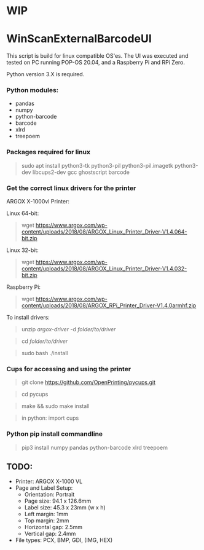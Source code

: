 # WIP

# WinScanExternalBarcodeUI

This script is build for linux compatible OS'es. The UI was executed and tested on PC running POP-OS 20.04, and a Raspberry Pi and RPi Zero.

Python version 3.X is required.

### Python modules:
- pandas
- numpy
- python-barcode
- barcode
- xlrd
- treepoem
### Packages required for linux
> sudo apt install python3-tk python3-pil python3-pil.imagetk python3-dev libcups2-dev gcc ghostscript barcode

### Get the correct linux drivers for the printer
ARGOX X-1000vl Printer:

Linux 64-bit:
> wget https://www.argox.com/wp-content/uploads/2018/08/ARGOX_Linux_Printer_Driver-V1.4.064-bit.zip

Linux 32-bit:
> wget https://www.argox.com/wp-content/uploads/2018/08/ARGOX_Linux_Printer_Driver-V1.4.032-bit.zip

Raspberry Pi:
> wget https://www.argox.com/wp-content/uploads/2018/08/ARGOX_RPi_Printer_Driver-V1.4.0armhf.zip

To install drivers:
> unzip *argox-driver* -d *folder/to/driver*

> cd *folder/to/driver*

> sudo bash ./install

### Cups for accessing and using the printer
> git clone https://github.com/OpenPrinting/pycups.git

> cd pycups

> make && sudo make install

> in python: import cups

### Python pip install commandline
>pip3 install numpy pandas python-barcode xlrd treepoem

## TODO:
- Printer: ARGOX X-1000 VL
- Page and Label Setup:
  - Orientation: Portrait
  - Page size: 94.1 x 126.6mm
  - Label size: 45.3 x 23mm (w x h)
  - Left margin: 1mm
  - Top margin: 2mm
  - Horizontal gap: 2.5mm
  - Vertical gap: 2.4mm
- File types: PCX, BMP, GDI, (IMG, HEX)

